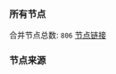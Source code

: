### 所有节点
合并节点总数: `806`
[节点链接](https://raw.githubusercontent.com/rzhy1/11/master/sub/sub_merge_base64.txt)

### 节点来源